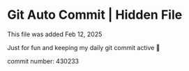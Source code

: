# Git Auto Commit | Hidden File

This file was added Feb 12, 2025

Just for fun and keeping my daily git commit active 🤪

commit number: 430233
